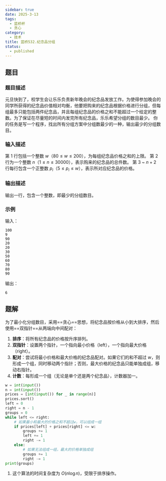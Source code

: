 ```yaml
---
sidebar: true
date: 2025-3-13
tags:
  - 蓝桥杯
  - 贪心
category:
  - 技术
title: 蓝桥532.纪念品分组
status:
  - published
---
```

## 题目
### 题目描述
元旦快到了，校学生会让乐乐负责新年晚会的纪念品发放工作。为使得参加晚会的同学所获得的纪念品价值相对均衡，他要把购来的纪念品根据价格进行分组，但每组最多只能包括两件纪念品，并且每组纪念品的价格之和不能超过一个给定的整数。为了保证在尽量短的时间内发完所有纪念品，乐乐希望分组的数目最少。
你的任务是写一个程序，找出所有分组方案中分组数最少的一种，输出最少的分组数目。
### 输入描述
第 1 行包括一个整数 $w$（$80 \leq w \leq 200$），为每组纪念品价格之和的上限。
第 2 行为一个整数 $n$（$1 \leq n \leq 30000$），表示购来的纪念品的总件数。
第 3 ~ $n+2$ 行每行包含一个正整数 $p_i$（$5 \leq p_i \leq w$），表示所对应纪念品的价格。
### 输出描述
输出一行，包含一个整数，即最少的分组数目。
### 示例
输入：
```
100
9
90
20
20
30
50
60
70
80
90
```
输出：
```
6
```
## 题解
为了最小化分组数目，采用==贪心==思想，将纪念品按价格从小到大排序，然后使用==双指针==从两端向中间配对：
1. **排序**：将所有纪念品的价格按升序排列。
2. **双指针**：设置两个指针，一个指向最小价格（left），一个指向最大价格（right）。
3. **配对**：尝试将最小价格和最大价格的纪念品配对。如果它们的和不超过 $w$，则形成一个组，同时移动两个指针；否则，最大价格的纪念品只能单独成组，移动右指针。
4. **计数**：每形成一个组（无论是单个还是两个纪念品），计数器加一。

```python
w = int(input())
n = int(input())
prices = [int(input()) for _ in range(n)]
prices.sort()
left = 0
right = n - 1
groups = 0
while left <= right:
    # 如果最小和最大的价格之和不超过w，可以组成一组
    if prices[left] + prices[right] <= w:
        groups += 1
        left += 1
        right -= 1
    else:
        # 如果无法组成一组，最大的价格单独成组
        groups += 1
        right -= 1
print(groups)
```

1. 这个算法的时间复杂度为 $O(n \log n)$，受限于排序操作。